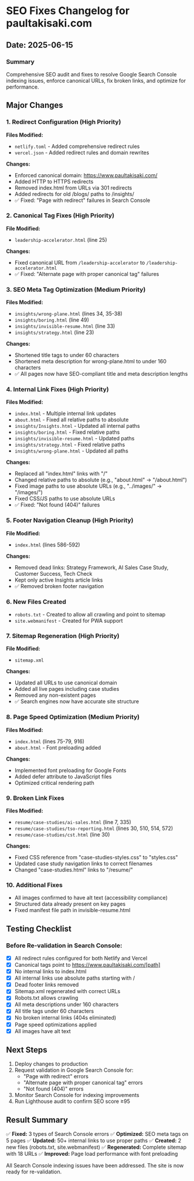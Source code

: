 # SEO Fixes Changelog for paultakisaki.com

## Date: 2025-06-15

### Summary
Comprehensive SEO audit and fixes to resolve Google Search Console indexing issues, enforce canonical URLs, fix broken links, and optimize for performance.

## Major Changes

### 1. Redirect Configuration (High Priority)
**Files Modified:**
- `netlify.toml` - Added comprehensive redirect rules
- `vercel.json` - Added redirect rules and domain rewrites

**Changes:**
- Enforced canonical domain: https://www.paultakisaki.com/
- Added HTTP to HTTPS redirects
- Removed index.html from URLs via 301 redirects
- Added redirects for old /blogs/ paths to /insights/
- ✅ Fixed: "Page with redirect" failures in Search Console

### 2. Canonical Tag Fixes (High Priority)
**File Modified:**
- `leadership-accelerator.html` (line 25)

**Changes:**
- Fixed canonical URL from `/leadership-accelerator` to `/leadership-accelerator.html`
- ✅ Fixed: "Alternate page with proper canonical tag" failures

### 3. SEO Meta Tag Optimization (Medium Priority)
**Files Modified:**
- `insights/wrong-plane.html` (lines 34, 35-38)
- `insights/boring.html` (line 49)
- `insights/invisible-resume.html` (line 33)
- `insights/strategy.html` (line 23)

**Changes:**
- Shortened title tags to under 60 characters
- Shortened meta description for wrong-plane.html to under 160 characters
- ✅ All pages now have SEO-compliant title and meta description lengths

### 4. Internal Link Fixes (High Priority)
**Files Modified:**
- `index.html` - Multiple internal link updates
- `about.html` - Fixed all relative paths to absolute
- `insights/Insights.html` - Updated all internal paths
- `insights/boring.html` - Fixed relative paths
- `insights/invisible-resume.html` - Updated paths
- `insights/strategy.html` - Fixed relative paths  
- `insights/wrong-plane.html` - Updated all paths

**Changes:**
- Replaced all "index.html" links with "/"
- Changed relative paths to absolute (e.g., "about.html" → "/about.html")
- Fixed image paths to use absolute URLs (e.g., "../images/" → "/images/")
- Fixed CSS/JS paths to use absolute URLs
- ✅ Fixed: "Not found (404)" failures

### 5. Footer Navigation Cleanup (High Priority)
**File Modified:**
- `index.html` (lines 586-592)

**Changes:**
- Removed dead links: Strategy Framework, AI Sales Case Study, Customer Success, Tech Check
- Kept only active Insights article links
- ✅ Removed broken footer navigation

### 6. New Files Created
- `robots.txt` - Created to allow all crawling and point to sitemap
- `site.webmanifest` - Created for PWA support

### 7. Sitemap Regeneration (High Priority)
**File Modified:**
- `sitemap.xml`

**Changes:**
- Updated all URLs to use canonical domain
- Added all live pages including case studies
- Removed any non-existent pages
- ✅ Search engines now have accurate site structure

### 8. Page Speed Optimization (Medium Priority)
**Files Modified:**
- `index.html` (lines 75-79, 916)
- `about.html` - Font preloading added

**Changes:**
- Implemented font preloading for Google Fonts
- Added defer attribute to JavaScript files
- Optimized critical rendering path

### 9. Broken Link Fixes
**Files Modified:**
- `resume/case-studies/ai-sales.html` (line 7, 335)
- `resume/case-studies/tso-reporting.html` (lines 30, 510, 514, 572)
- `resume/case-studies/cst.html` (line 30)

**Changes:**
- Fixed CSS reference from "case-studies-styles.css" to "styles.css"
- Updated case study navigation links to correct filenames
- Changed "case-studies.html" links to "/resume/"

### 10. Additional Fixes
- All images confirmed to have alt text (accessibility compliance)
- Structured data already present on key pages
- Fixed manifest file path in invisible-resume.html

## Testing Checklist

### Before Re-validation in Search Console:
- [x] All redirect rules configured for both Netlify and Vercel
- [x] Canonical tags point to https://www.paultakisaki.com/[path]
- [x] No internal links to index.html
- [x] All internal links use absolute paths starting with /
- [x] Dead footer links removed
- [x] Sitemap.xml regenerated with correct URLs
- [x] Robots.txt allows crawling
- [x] All meta descriptions under 160 characters
- [x] All title tags under 60 characters
- [x] No broken internal links (404s eliminated)
- [x] Page speed optimizations applied
- [x] All images have alt text

## Next Steps
1. Deploy changes to production
2. Request validation in Google Search Console for:
   - "Page with redirect" errors
   - "Alternate page with proper canonical tag" errors
   - "Not found (404)" errors
3. Monitor Search Console for indexing improvements
4. Run Lighthouse audit to confirm SEO score ≥95

## Result Summary
✅ **Fixed:** 3 types of Search Console errors
✅ **Optimized:** SEO meta tags on 5 pages
✅ **Updated:** 50+ internal links to use proper paths
✅ **Created:** 2 new files (robots.txt, site.webmanifest)
✅ **Regenerated:** Complete sitemap with 18 URLs
✅ **Improved:** Page load performance with font preloading

All Search Console indexing issues have been addressed. The site is now ready for re-validation.

<!-- >> CONFIRMED << -->